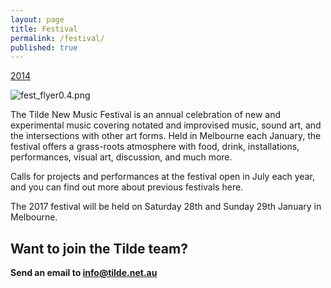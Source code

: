 ```yaml
---
layout: page
title: Festival
permalink: /festival/
published: true
---
```

[2014](/fest2014)

![fest_flyer0.4.png]({{site.baseurl}}/images/fest_flyer0.4.png)

The Tilde New Music Festival is an annual celebration of new and experimental music covering notated and improvised music, sound art, and the intersections with other art forms. Held in Melbourne each January, the festival offers a grass-roots atmosphere with food, drink, installations, performances, visual art, discussion, and much more.

Calls for projects and performances at the festival open in July each year, and you can find out more about previous festivals here.

The 2017 festival will be held on Saturday 28th and Sunday 29th January in Melbourne.

## Want to join the Tilde team?

**Send an email to [info@tilde.net.au](info@tilde.net.au)**
